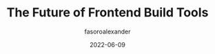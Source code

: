 ---
author: fasoroalexander
date: 2022-06-09
permalink: false
publisher: smashingmag
tags:
  - tooling
target_url: https://www.smashingmagazine.com/2022/06/future-frontend-build-tools/
title: The Future of Frontend Build Tools
---